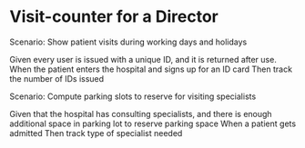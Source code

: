 # Visit-counter for a Director

Scenario: Show patient visits during working days and holidays

  Given every user is issued with a unique ID,
  and it is returned after use.
  When the patient enters the hospital and signs up
  for an ID card
  Then track the number of IDs issued

Scenario: Compute parking slots to reserve for visiting specialists

  Given that the hospital has consulting specialists,
  and there is enough additional space in parking lot to reserve parking space
  When a patient gets admitted
  Then track type of specialist needed
